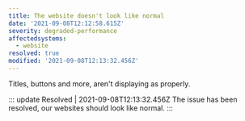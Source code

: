 ```yaml
---
title: The website doesn't look like normal
date: '2021-09-08T12:12:58.615Z'
severity: degraded-performance
affectedsystems:
  - website
resolved: true
modified: '2021-09-08T12:13:32.456Z'
---
```

Titles, buttons and more, aren't displaying as properly.

::: update Resolved | 2021-09-08T12:13:32.456Z
The issue has been resolved, our websites should look like normal.
:::